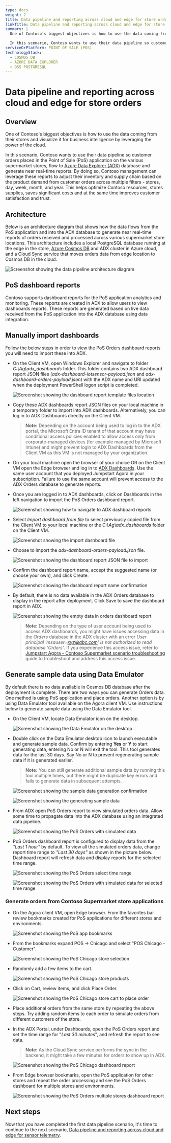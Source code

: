 ```yaml
---
type: docs
weight: 2
title: Data pipeline and reporting across cloud and edge for store orders
linkTitle: Data pipeline and reporting across cloud and edge for store orders
summary: |
  One of Contoso's biggest objectives is how to use the data coming from their stores and visualize it for business intelligence by leveraging the power of the cloud.

  In this scenario, Contoso wants to use their data pipeline so customer orders placed in the Point of Sale (PoS) application on the various supermarket stores, flow to [Azure Data Explorer (ADX)](https://learn.microsoft.com/azure/data-explorer/data-explorer-overview) database and generate near real-time reports. By doing so, Contoso management can leverage these reports to adjust their inventory and supply chain based on the product demand from customer orders across multiple filters - stores, day, week, month, and year. This helps optimize Contoso resources, stores supplies, saves significant costs and at the same time improves customer satisfaction and trust.
serviceOrPlatform: POINT OF SALE (POS)
technologyStack:
  - COSMOS DB
  - AZURE DATA EXPLORER
  - OSS POSTGRESQL
---
```


# Data pipeline and reporting across cloud and edge for store orders

## Overview

One of Contoso's biggest objectives is how to use the data coming from their stores and visualize it for business intelligence by leveraging the power of the cloud.

In this scenario, Contoso wants to use their data pipeline so customer orders placed in the Point of Sale (PoS) application on the various supermarket stores, flow to [Azure Data Explorer (ADX)](https://learn.microsoft.com/azure/data-explorer/data-explorer-overview) database and generate near real-time reports. By doing so, Contoso management can leverage these reports to adjust their inventory and supply chain based on the product demand from customer orders across multiple filters - stores, day, week, month, and year. This helps optimize Contoso resources, stores supplies, saves significant costs and at the same time improves customer satisfaction and trust.

## Architecture

Below is an architecture diagram that shows how the data flows from the PoS application and into the ADX database to generate near real-time reports of orders received and processed across various supermarket store locations. This architecture includes a local PostgreSQL database running at the edge in the store, [Azure Cosmos DB](https://learn.microsoft.com/azure/cosmos-db/introduction) and ADX cluster in Azure cloud, and a Cloud Sync service that moves orders data from edge location to Cosmos DB in the cloud.

![Screenshot showing the data pipeline architecture diagram](./img/contoso_supermarket_pos_service_architecture.png)

## PoS dashboard reports

Contoso supports dashboard reports for the PoS application analytics and monitoring. These reports are created in ADX to allow users to view dashboards reports. These reports are generated based on live data received from the PoS application into the ADX database using data integration.

## Manually import dashboards

Follow the below steps in order to view the PoS Orders dashboard reports you will need to import these into ADX.

- On the Client VM, open Windows Explorer and navigate to folder _C:\Ag\adx_dashboards_ folder. This folder contains two ADX dashboard report JSON files (_adx-dashboard-iotsensor-payload.json_ and _adx-dashboard-orders-payload.json_) with the ADX name and URI updated when the deployment PowerShell logon script is completed.

  ![Screenshot showing the dashboard report template files location](./img/adx_dashboard_report_files.png)

- Copy these ADX dashboards report JSON files on your local machine in a temporary folder to import into ADX dashboards. Alternatively, you can log in to ADX Dashboards directly on the Client VM.

  > **Note:** Depending on the account being used to log in to the ADX portal, the Microsoft Entra ID tenant of that account may have conditional access policies enabled to allow access only from corporate-managed devices (for example managed by Microsoft Intune) and might prevent login to ADX Dashboards from the Client VM as this VM is not managed by your organization.

- On your local machine open the browser of your choice OR on the Client VM open the Edge browser and log in to [ADX Dashboards](https://dataexplorer.azure.com/). Use the same user account that you deployed Jumpstart Agora in your subscription. Failure to use the same account will prevent access to the ADX Orders database to generate reports.

- Once you are logged in to ADX dashboards, click on Dashboards in the left navigation to import the PoS Orders dashboard report.

  ![Screenshot showing how to navigate to ADX dashboard reports](./img/adx_view_dashboards.png)

- Select _Import dashboard from file_ to select previously copied file from the Client VM to your local machine or the _C:\Ag\adx_dashboards_ folder on the Client VM.

  ![Screenshot showing the import dashboard file](./img/adx_import_dashboard_file.png)

- Choose to import the _adx-dashboard-orders-payload.json_ file.

  ![Screenshot showing the dashboard report JSON file to import](./img/adx_select_dashboard_file.png)

- Confirm the dashboard report name, accept the suggested name (or choose your own), and click Create.

  ![Screenshot showing the dashboard report name confirmation](./img/adx_confirm_dashboard_report_name.png)

- By default, there is no data available in the ADX Orders database to display in the report after deployment. Click Save to save the dashboard report in ADX.

  ![Screenshot showing the empty data in orders dashboard report](./img/adx_orders_report_empty_data.png)

  > **Note:** Depending on the type of user account being used to access ADX dashboards, you might have issues accessing data in the _Orders_ database in the ADX cluster with an error _User principal 'msauser=xyz@abc.com' is not authorized to read database 'Orders'_. If you experience this access issue, refer to [Jumpstart Agora - Contoso Supermarket scenario troubleshooting](../troubleshooting/#user-principal-is-not-authorized-to-read-database-orders) guide to troubleshoot and address this access issue.

## Generate sample data using Data Emulator

By default there is no data available in Cosmos DB database after the deployment is complete. There are two ways you can generate Orders data. One method is using PoS application and place orders. Another option is by using Data Emulator tool available on the Agora client VM. Use instructions below to generate sample data using the Data Emulator tool.

- On the Client VM, locate Data Emulator icon on the desktop.

  ![Screenshot showing the Data Emulator on the desktop](./img/locate_data_emulator_desktop.png)

- Double click on the Data Emulator desktop icon to launch executable and generate sample data. Confirm by entering **Yes** or **Y** to start generating data, entering No or N will exit the tool. This tool generates data for the last 30 days. Say No or N to prevent regenerating sample data if it is generated earlier.

  > **Note:** You can still generate additional sample data by running this tool multiple times, but there might be duplicate key errors and fails to generate data in subsequent attempts.

  ![Screenshot showing the sample data generation confirmation](./img/confirm_sample_data_generation.png)

  ![Screenshot showing the generating sample data](./img/sample_data_generation.png)

- From ADX open PoS Orders report to view simulated orders data. Allow some time to propagate data into the ADX database using an integrated data pipeline.

  ![Screenshot showing the PoS Orders with simulated data](./img/adx_posorders_with_simulated_data.png)

- PoS Orders dashboard report is configured to display data from the _"Last 1 hour"_ by default. To view all the simulated orders data, change report time range to _"Last 30 days"_ as shown in the picture below. Dashboard report will refresh data and display reports for the selected time range.

  ![Screenshot showing the PoS Orders select time range](./img/adx_orders_report_select_timerange.png)

  ![Screenshot showing the PoS Orders with simulated data for selected time range](./img/adx_posorders_with_simulated_data_selected_timerange.png)

### Generate orders from Contoso Supermarket store applications

- On the Agora client VM, open Edge browser. From the favorites bar review bookmarks created for PoS applications for different stores and environments.

  ![Screenshot showing the PoS app bookmarks](./img/pos_app_edge_bookmarks.png)

- From the bookmarks expand POS -> Chicago and select "POS Chicago - Customer".

  ![Screenshot showing the PoS Chicago store selection](./img/pos_app_edge_select_pos_chicago_customer.png)

- Randomly add a few items to the cart.

  ![Screenshot showing the PoS Chicago store products](./img/chicago_pos_app_customer.png)

- Click on Cart, review items, and click Place Order.

  ![Screenshot showing the PoS Chicago store cart to place order](./img/pos_chicago_customer_place_order.png)

- Place additional orders from the same store by repeating the above steps. Try adding random items to each order to simulate orders from different customers of the store.

- In the ADX Portal, under Dashboards, open the PoS Orders report and set the time range for "_Last 30 minutes_", and refresh the report to see data.

  > **Note:** As the Cloud Sync service performs the sync in the backend, it might take a few minutes for orders to show up in ADX.

  ![Screenshot showing the PoS Chicago dashboard report](./img/pos_chicago_customer_report.png)

- From Edge browser bookmarks, open the PoS application for other stores and repeat the order processing and see the PoS Orders dashboard for multiple stores and environments.

  ![Screenshot showing the PoS Orders multiple stores dashboard report](./img/pos_orders_multiplestores_report.png)

## Next steps

Now that you have completed the first data pipeline scenario, it's time to continue to the next scenario, [Data pipeline and reporting across cloud and edge for sensor telemetry](../freezer_monitor/).
